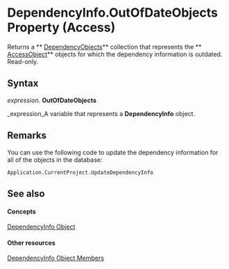 
# DependencyInfo.OutOfDateObjects Property (Access)

Returns a  ** [DependencyObjects](f146e414-ffda-d69f-73f2-992ab660c6c8.md)** collection that represents the ** [AccessObject](8a770b33-5bff-120a-6707-ca214ee5ced3.md)** objects for which the dependency information is outdated. Read-only.


## Syntax

 _expression_. **OutOfDateObjects**

 _expression_A variable that represents a  **DependencyInfo** object.


## Remarks

You can use the following code to update the dependency information for all of the objects in the database:


```
Application.CurrentProject.UpdateDependencyInfo
```


## See also


#### Concepts


 [DependencyInfo Object](46ccdc3f-0101-5d81-8c01-ac37f139a2bc.md)
#### Other resources


 [DependencyInfo Object Members](be4e20e3-4d1d-f38f-f90b-62cf1ce2a982.md)
